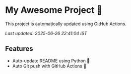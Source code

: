 # My Awesome Project 🚀

This project is automatically updated using GitHub Actions.

_Last updated: 2025-06-26 22:41:04 IST_

## Features
- Auto-update README using Python 🐍
- Auto Git push with GitHub Actions 🤖
